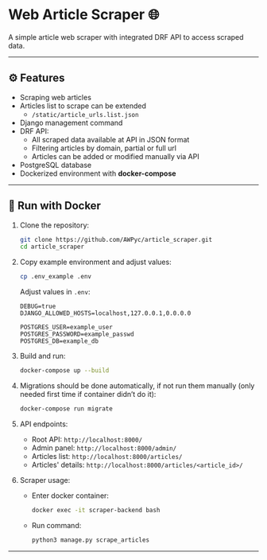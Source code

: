# Web Article Scraper 🌐

A simple article web scraper with integrated DRF API to access scraped data. 

---

## ⚙️ Features

* Scraping web articles
* Articles list to scrape can be extended 
  * ```/static/article_urls.list.json```
* Django management command
* DRF API:
    * All scraped data available at API in JSON format 
    * Filtering articles by domain, partial or full url
    * Articles can be added or modified manually via API
* PostgreSQL database
* Dockerized environment with **docker-compose**

---

## 🐳 Run with Docker

1. Clone the repository:

   ```bash
   git clone https://github.com/AWPyc/article_scraper.git
   cd article_scraper
   ``` 

2. Copy example environment and adjust values:

   ```bash
   cp .env_example .env
   ```

   Adjust values in `.env`:

   ```
   DEBUG=true
   DJANGO_ALLOWED_HOSTS=localhost,127.0.0.1,0.0.0.0

   POSTGRES_USER=example_user
   POSTGRES_PASSWORD=example_passwd
   POSTGRES_DB=example_db
   ```

3. Build and run:

   ```bash
   docker-compose up --build
   ```

4. Migrations should be done automatically, if not run them manually (only needed first time if container didn’t do it):

   ```bash
   docker-compose run migrate
   ```

5. API endpoints:

   * Root API: `http://localhost:8000/`
   * Admin panel: `http://localhost:8000/admin/`
   * Articles list: `http://localhost:8000/articles/`
   * Articles' details: `http://localhost:8000/articles/<article_id>/`


6. Scraper usage:
   * Enter docker container:
     ```bash
     docker exec -it scraper-backend bash
     ```
   * Run command:
     ```bash
     python3 manage.py scrape_articles
     ```

---

